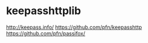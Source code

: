 # keepasshttplib
http://keepass.info/
https://github.com/pfn/keepasshttp
https://github.com/pfn/passifox/

